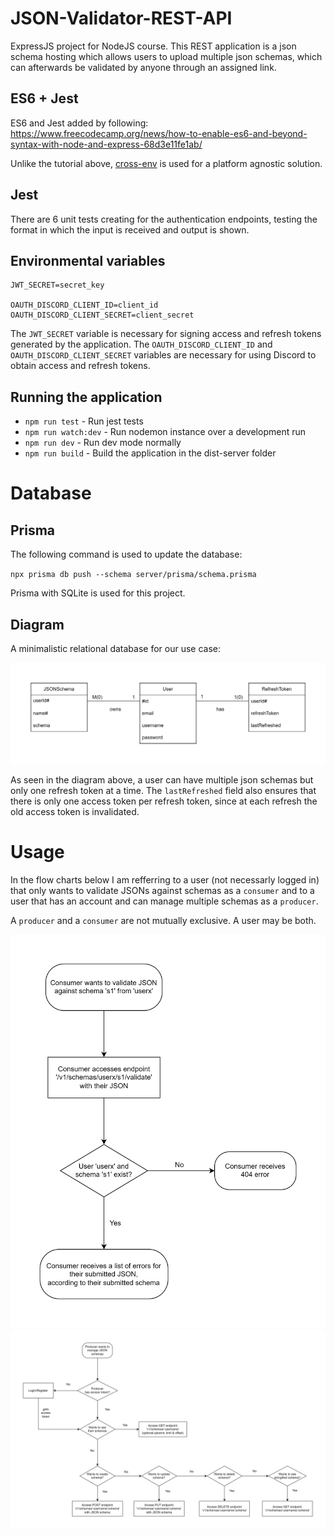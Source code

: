 # JSON-Validator-REST-API

ExpressJS project for NodeJS course. This REST application is a json schema hosting which allows users to upload multiple json schemas, which can afterwards be validated by anyone through an assigned link.

## ES6 + Jest

ES6 and Jest added by following: https://www.freecodecamp.org/news/how-to-enable-es6-and-beyond-syntax-with-node-and-express-68d3e11fe1ab/

Unlike the tutorial above, [cross-env](https://github.com/kentcdodds/cross-env) is used for a platform agnostic solution.

## Jest

There are 6 unit tests creating for the authentication endpoints, testing the format in which the input is received and output is shown.

## Environmental variables

```
JWT_SECRET=secret_key

OAUTH_DISCORD_CLIENT_ID=client_id
OAUTH_DISCORD_CLIENT_SECRET=client_secret
```

The `JWT_SECRET` variable is necessary for signing access and refresh tokens generated by the application.
The `OAUTH_DISCORD_CLIENT_ID` and `OAUTH_DISCORD_CLIENT_SECRET` variables are necessary for using Discord to obtain access and refresh tokens.

## Running the application

- `npm run test` - Run jest tests
- `npm run watch:dev` - Run nodemon instance over a development run
- `npm run dev` - Run dev mode normally
- `npm run build` - Build the application in the dist-server folder

# Database

## Prisma

The following command is used to update the database:

`npx prisma db push --schema server/prisma/schema.prisma`

Prisma with SQLite is used for this project.

## Diagram

A minimalistic relational database for our use case:

![DatabaseDiagram](https://github.com/DragosGhinea/JSON-Validator-REST-API/blob/main/docs/DatabaseDiagram.svg)

As seen in the diagram above, a user can have multiple json schemas but only one refresh token at a time. The `lastRefreshed` field also ensures that there is only one access token per refresh token, since at each refresh the old access token is invalidated.

# Usage

In the flow charts below I am refferring to a user (not necessarly logged in) that only wants to validate JSONs against schemas as a `consumer` and to a user that has an account and can manage multiple schemas as a `producer`.

A `producer` and a `consumer` are not mutually exclusive. A user may be both.

![Validate](https://github.com/DragosGhinea/JSON-Validator-REST-API/blob/main/docs/RestAPI_Validate.svg)
![CreateSchema](https://github.com/DragosGhinea/JSON-Validator-REST-API/blob/main/docs/RestAPI_CreateSchema.svg)
